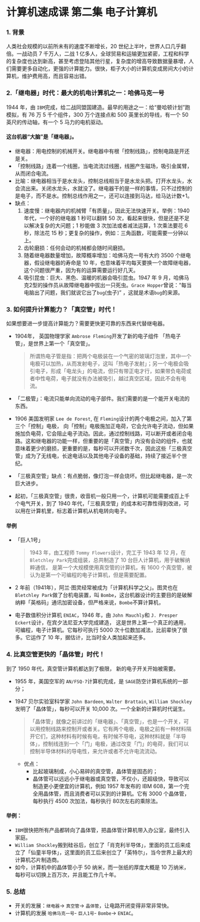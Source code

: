 # 计算机速成课 第二集 电子计算机

### 1. 背景
  人类社会规模的以前所未有的速度不断增长，20 世纪上半叶，世界人口几乎翻倍。一战动员 7 千万人，二战 1 亿多人，全球贸易和运输更加紧密，工程和科学的复杂度也达到新高，甚至考虑登陆其他行星，复杂度的增高导致数据量暴增，人们需要更多自动化，更强的计算能力。很快，柜子大小的计算机变成房间大小的计算机，维护费用高，而且容易出错。


### 2.「继电器」时代：最大的机电计算机之一：哈佛马克一号
  1944 年，由 ```IBM```完成，给二战同盟国建造。最早的用途之一：给“曼哈顿计划”跑模拟，有 76 万 5 千个组件，300 万个连接点和 500 英里长的导线，有一个 50 英尺的传动轴，有一个 5 马力的电机驱动。
    
  #### 这台机器“大脑”是「继电器」。
* 继电器：用电控制的机械开关。继电器中有根「控制线路」，控制电路是开还是关。  
* 「控制线路」连着一个线圈，当电流流过线圈，线圈产生磁场，吸引金属臂，从而闭合电流。
* 比喻：继电器相当于是水龙头，控制总线相当于是水龙头把。打开水龙头，水会流出来。关闭水龙头，水就没了。继电器干的是一样的事情，只不过控制的是电子，而不是水。控制总线作用之一，还可以连接到马达，给马达计数+1。
*  缺点：
   1. 速度慢：继电器内的机械臂「有质量」，因此无法快速开关。举例：1940 年代，一个好的继电器 1 秒可以翻转 50 次，看起来很快，但是还是不足以解决复杂的大问题；1 秒能做 3 次加法或者减法运算，1 次乘法要花 6 秒，除法花 15 秒；更复杂的操作，例如：三角函数，可能需要一分钟以上。
   2. 齿轮磨损：任何会动的机械都会随时间磨损。
    3. 随着继电器数量增加，故障概率增加：哈佛马克一号有大约 3500 个继电器，假设继电器的寿命是 10 年，也意味着平均每天要换一个故障继电器，这个问题很严重，因为有的运算需要运行好几天。
   4. 吸引昆虫：巨大、黑色、温暖的机器会吸引昆虫。1947 年 9 月，哈佛马克2型的操作员从故障继电器中拔出一只死虫。```Grace Hopper```曾说：“每当电脑出了问题，我们就说它出了```bug```(虫子)” ，这就是术语```bug```的来源。


### 3. 如何提升计算能力？「真空管」时代！ 
  如果想要进一步提高计算能力？需要更快更可靠的东西来代替继电器。
  * 1904年， 英国物理学家 ```Ambrose Fleming```开发了新的电子组件 「热电子管」，是世界上第一个「真空管」。
    >所谓热电子管是指：把两个电极装在一个气密的玻璃灯泡里，其中一个电极可以加热，从而发射电子，这叫「热电子发射」；另一个电极会吸引电子，形成「电龙头」的电流，但只有带正电才行，如果带负电荷或者中性电荷，电子就没有办法被吸引，越过真空区域，因此不会有电流。

* 「二极管」：电流只能单向流动的电子部件。我们需要的是一个能开关电流的东西。

* 1906 美国发明家 ```Lee de Forest```, 在 ```Fleming```设计的两个电极之间，加入了第三个「控制」电极， 向「控制」电极施加正电荷，它会允许电子流动，但如果施加负电荷，它会阻止电子流动。因此，通过控制线路，可以断开或者闭合电路。这和继电器的功能一样，但重要的是「真空管」内没有会动的组件，也就意味着更少的磨损，更重要的是，每秒可以开闭数千次，因此这些「三极真空管」成为了无线电，长途电话以及其他电子设备的基础，持续了接近半个世纪。

* 「三极真空管」缺点：有点脆弱，像灯泡一样会烧坏。但比起继电器，是一次巨大进步。
        
* 起初，「三极真空管」很贵，收音机一般只用一个，计算机可能需要成百上千个电气开关，到了 1940 年代，「三极真空管」的成本和可靠性得到改进，可以用在计算机里，标志着计算机从机电转向电子。

#### 举例
* 「巨人1号」
    > 1943 年，由工程师 ```Tommy Flowers```设计，完工于 1943 年 12 月，在 ```Bletchley Park```完成组装，总共制造了 10 台巨人计算机，用于破解纳粹通信，
    是第一个大规模使用真空管的计算机，有 1600 个真空管，被认为是第一个可编程的电子计算机，但是需要配置。

* 2 年前（1941年），阿兰·图灵经常被成为「计算机科学之父」。图灵也在 ```Bletchley Park```做了台机电装置，叫 ```Bombe```，这台机器设计的主要目的是破解纳粹「英格码」通讯加密设备，但严格来说，```Bombe```不算计算机，

* 电子数值积分计算机 ```ENIAC```，1946 年，由 ```John Mauchly```和 ```J. Presper Eckert```设计，在宾夕法尼亚大学完成建造， 这是世界上第一个真正的通用，可编程，电子计算机。它每秒可执行 5000 次十位数加减法，比前辈快了很多。它运作了 10 年，据估计，比当时全人类加起来还多。


### 4. 比真空管更快的「晶体管」时代！
  到了 1950 年代，真空管计算机都达到了极限， 新的电子开关开始被需要。

* 1955 年，美国空军的 ```AN/FSQ-7```计算机完成，是 ```SAGE```防空计算机系统的一部分；

* 1947 贝尔实验室科学家 ```John Bardeen```, ```Walter Brattain```, ```William Shockley```发明了「晶体管」，每秒可以开关 10,000 次。一个全新的计算机时代诞生。
        
    >「晶体管」就像之前讲过的「继电器」、「真空管」，也是一个开关，可以用控制线路来控制开或者关。它有两个电极，电极之前有一种材料隔开它们，这种材料有时候有电，有时候不导电，这种材料就是「半导体」，控制线连到一个「门」电极，通过改变「门」的电荷，我们可以控制半导体材料的导电性，来允许或者不允许电流流动。

    * 优点：
        * 比起玻璃制成，小心易碎的真空管，晶体管是固态的；
        * 晶体管可以远远小于继电器或真空管，不仅小，还超级快，导致可以制造更小更便宜的计算机，例如 1957 年发布的 IBM 608，第一个完全用晶体管，而且消费者可以买到的计算机。它有 3000 个晶体管，每秒执行 4500 次加法，每秒执行
        80次左右的乘除法。

#### 举例：
  * ```IBM```很快把所有产品都转向了晶体管，把晶体管计算机带入办公室，最终引入家庭。
  * ```William Shockley```搬到硅谷后，创立了「肖克利半导体」，里面的员工后来成立了「仙童半导体」，这里面的员工后来创立了「英特尔」，当今世界上最大的计算机芯片制造商。
 * 如今，计算机中的晶体管小于 50 纳米，而一张纸的厚度大概是 10 万纳米，每秒可以切换上百万次，并且能工作几十年。

    
### 5. 总结
  * 开关的发展：```继电器```-> ```真空管```-> ```晶体管```，让电路开闭变得非常非常快。
  * 计算机的发展 ```哈佛马克一号```- ```巨人1号```- ```Bombe```-> ```ENIAC```。


